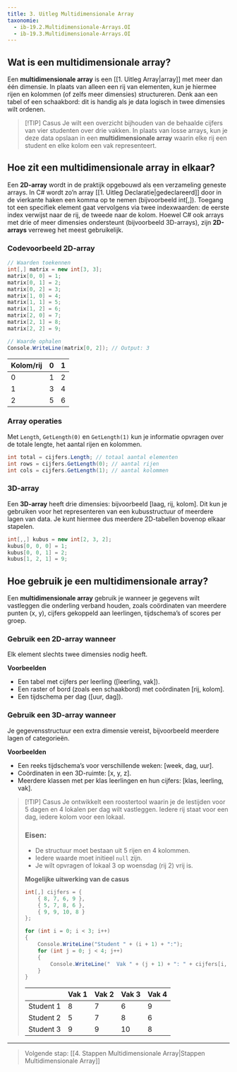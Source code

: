 ```yaml
---
title: 3. Uitleg Multidimensionale Array
taxonomie:
  - ib-19.2.Multidimensionale-Arrays.OI
  - ib-19.3.Multidimensionale-Arrays.OI
---
```


## Wat is een multidimensionale array?
Een **multidimensionale array** is een [[1. Uitleg Array|array]] met meer dan één dimensie. In plaats van alleen een rij van elementen, kun je hiermee rijen en kolommen (of zelfs meer dimensies) structureren. Denk aan een tabel of een schaakbord: dit is handig als je data logisch in twee dimensies wilt ordenen.

> [!TIP] Casus
> Je wilt een overzicht bijhouden van de behaalde cijfers van vier studenten over drie vakken. In plaats van losse arrays, kun je deze data opslaan in een **multidimensionale array** waarin elke rij een student en elke kolom een vak representeert.

## Hoe zit een multidimensionale array in elkaar?
Een **2D-array** wordt in de praktijk opgebouwd als een verzameling geneste arrays. In C# wordt zo’n array [[1. Uitleg Declaratie|gedeclareerd]] door in de vierkante haken een komma op te nemen (bijvoorbeeld int[,]). Toegang tot een specifiek element gaat vervolgens via twee indexwaarden: de eerste index verwijst naar de rij, de tweede naar de kolom. Hoewel C# ook arrays met drie of meer dimensies ondersteunt (bijvoorbeeld 3D-arrays), zijn **2D-arrays** verreweg het meest gebruikelijk.

### Codevoorbeeld 2D-array
```csharp
// Waarden toekennen
int[,] matrix = new int[3, 3];
matrix[0, 0] = 1;
matrix[0, 1] = 2;
matrix[0, 2] = 3;
matrix[1, 0] = 4;
matrix[1, 1] = 5;
matrix[1, 2] = 6;
matrix[2, 0] = 7;
matrix[2, 1] = 8;
matrix[2, 2] = 9;

// Waarde ophalen
Console.WriteLine(matrix[0, 2]); // Output: 3
```

| Kolom/rij  | 0 | 1 |
| - | - | - |
| 0 | 1 | 2 |
| 1 | 3 | 4 |
| 2 | 5 | 6 |

### Array operaties
Met `Length`, `GetLength(0)` en `GetLength(1)` kun je informatie opvragen over de totale lengte, het aantal rijen en kolommen.

```csharp
int total = cijfers.Length; // totaal aantal elementen
int rows = cijfers.GetLength(0); // aantal rijen
int cols = cijfers.GetLength(1); // aantal kolommen
```

### 3D-array
Een **3D-array** heeft drie dimensies: bijvoorbeeld [laag, rij, kolom]. Dit kun je gebruiken voor het representeren van een kubusstructuur of meerdere lagen van data. Je kunt hiermee dus meerdere 2D-tabellen bovenop elkaar stapelen.

```csharp
int[,,] kubus = new int[2, 3, 2];
kubus[0, 0, 0] = 1;
kubus[0, 0, 1] = 2;
kubus[1, 2, 1] = 9;
```

## Hoe gebruik je een multidimensionale array?
Een **multidimensionale array** gebruik je wanneer je gegevens wilt vastleggen die onderling verband houden, zoals coördinaten van meerdere punten (x, y), cijfers gekoppeld aan leerlingen, tijdschema’s of scores per groep.

### Gebruik een 2D-array wanneer
Elk element slechts twee dimensies nodig heeft.

**Voorbeelden**
- Een tabel met cijfers per leerling ([leerling, vak]).
- Een raster of bord (zoals een schaakbord) met coördinaten [rij, kolom].
- Een tijdschema per dag ([uur, dag]).

### Gebruik een 3D-array wanneer
Je gegevensstructuur een extra dimensie vereist, bijvoorbeeld meerdere lagen of categorieën.

**Voorbeelden**
- Een reeks tijdschema’s voor verschillende weken: [week, dag, uur].
- Coördinaten in een 3D-ruimte: [x, y, z].
- Meerdere klassen met per klas leerlingen en hun cijfers: [klas, leerling, vak].

> [!TIP] Casus
> Je ontwikkelt een roostertool waarin je de lestijden voor 5 dagen en 4 lokalen per dag wilt vastleggen. Iedere rij staat voor een dag, iedere kolom voor een lokaal.
>
> ### Eisen:
> - De structuur moet bestaan uit 5 rijen en 4 kolommen.
> - Iedere waarde moet initieel `null` zijn.
> - Je wilt opvragen of lokaal 3 op woensdag (rij 2) vrij is.
> 
> **Mogelijke uitwerking van de casus**
> ```csharp
> int[,] cijfers = {
>     { 8, 7, 6, 9 },
>     { 5, 7, 8, 6 },
>     { 9, 9, 10, 8 }
> };
> 
> for (int i = 0; i < 3; i++)
> {
>     Console.WriteLine("Student " + (i + 1) + ":");
>     for (int j = 0; j < 4; j++)
>     {
>         Console.WriteLine("  Vak " + (j + 1) + ": " + cijfers[i, j]);
>     }
> }
> ```
> 
> |           | Vak 1 | Vak 2 | Vak 3 | Vak 4 |
> | --------- | ----- | ----- | ----- | ----- |
> | Student 1 | 8     | 7     | 6     | 9     |
> | Student 2 | 5     | 7     | 8     | 6     |
> | Student 3 | 9     | 9     | 10    | 8     |

---

> Volgende stap: [[4. Stappen Multidimensionale Array|Stappen Multidimensionale Array]]
